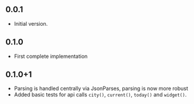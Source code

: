 ## 0.0.1

- Initial version.

## 0.1.0

- First complete implementation

## 0.1.0+1

- Parsing is handled centrally via JsonParses, parsing is now more robust
- Added basic tests for api calls `city()`, `current()`, `today()` and `widget()`.
